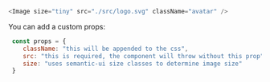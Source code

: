 ```js
<Image size="tiny" src="./src/logo.svg" className="avatar" />
```

You can add a custom props:

```jsx static
 const props = {
    className: "this will be appended to the css",
    src: "this is required, the component will throw without this prop",
    size: "uses semantic-ui size classes to determine image size"
 }

```

